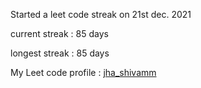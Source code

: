 Started a leet code streak on 21st dec. 2021

current streak : 85 days

longest streak : 85 days

My Leet code profile : [jha_shivamm](https://leetcode.com/jha_shivamm/)


